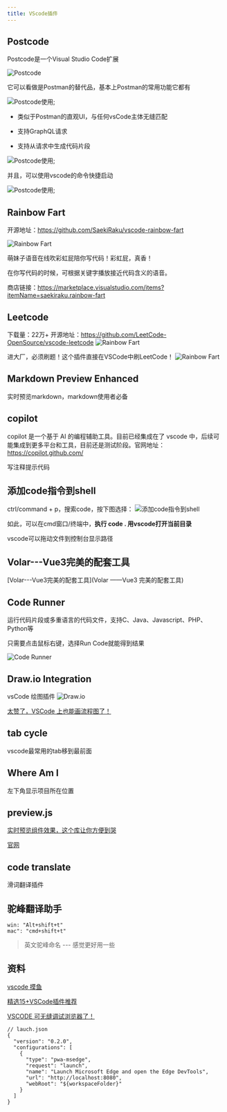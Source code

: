 ```yaml
---
title: VScode插件
--- 
```


## Postcode

Postcode是一个Visual Studio Code扩展

![Postcode](./images/640.png)

它可以看做是Postman的替代品，基本上Postman的常用功能它都有

![Postcode使用](./images/641.gif);

- 类似于Postman的直观UI，与任何vsCode主体无缝匹配

- 支持GraphQL请求

- 支持从请求中生成代码片段

![Postcode使用](./images/642.png);

并且，可以使用vscode的命令快捷启动

![Postcode使用](./images/643.gif);


## Rainbow Fart
开源地址：https://github.com/SaekiRaku/vscode-rainbow-fart

![Rainbow Fart](./images/644.jpg)

萌妹子语音在线吹彩虹屁陪你写代码！彩虹屁，真香！

在你写代码的时候，可根据关键字播放接近代码含义的语音。

商店链接：https://marketplace.visualstudio.com/items?itemName=saekiraku.rainbow-fart

## Leetcode
下载量：22万+ 开源地址：https://github.com/LeetCode-OpenSource/vscode-leetcode
![Rainbow Fart](./images/645.jpg)

进大厂，必须刷题！这个插件直接在VSCode中刷LeetCode！
![Rainbow Fart](./images/646.gif)

## Markdown Preview Enhanced

实时预览markdown，markdown使用者必备

## copilot
copilot 是一个基于 AI 的编程辅助工具。目前已经集成在了 vscode 中，后续可能集成到更多平台和工具，目前还是测试阶段。官网地址：https://copilot.github.com/

写注释提示代码

## 添加code指令到shell
ctrl/command + p，搜索code，按下图选择：
![添加code指令到shell](./images/v2-861079aafdb637f15c325a95542780c5_720w.jpeg)

如此，可以在cmd窗口/终端中，**执行 code . 用vscode打开当前目录**

vscode可以拖动文件到控制台显示路径

## Volar---Vue3完美的配套工具

[Volar---Vue3完美的配套工具](Volar ——Vue3 完美的配套工具)


## Code Runner
运行代码片段或多重语言的代码文件，支持C、Java、Javascript、PHP、Python等

只需要点击鼠标右键，选择Run Code就能得到结果

![Code Runner](./images/647.jpg)

## Draw.io Integration
vsCode 绘图插件
![Draw.io](./images/v2-076a9cbec87520573ca9c3a83592d1cb_b.gif)

[太赞了，VSCode 上也能画流程图了！](https://zhuanlan.zhihu.com/p/140895359?from_voters_page=true)


## tab cycle
vscode最常用的tab移到最前面

## Where Am I
左下角显示项目所在位置

## preview.js
[实时预览组件效果，这个库让你方便到哭](https://mp.weixin.qq.com/s/3BvgKFzkYm0wIq0dP-euIw)

[官网](https://previewjs.com/)

## code translate
滑词翻译插件

## 驼峰翻译助手
```
win: "Alt+shift+t" 
mac": "cmd+shift+t"
```
> 英文驼峰命名 --- 感觉更好用一些
## 资料

[vscode 摸鱼](https://mp.weixin.qq.com/s/1lS9GWPkVZvVLIJjjXU4iw)

[精选15+VSCode插件推荐](https://mp.weixin.qq.com/s?__biz=MzAxODE2MjM1MA==&mid=2651584692&idx=3&sn=3093f45119c303b1419e535e484f62a0&chksm=80252f75b752a6637a61b096ae6159fca345aad9a49eac6ee2c747185122598f5cce01801273&scene=21#wechat_redirect)


[VSCODE 可无缝调试浏览器了！](https://lucifer.ren/blog/2021/07/28/vscode-brower-debug/)

```
// lauch.json
{
  "version": "0.2.0",
  "configurations": [
    {
      "type": "pwa-msedge",
      "request": "launch",
      "name": "Launch Microsoft Edge and open the Edge DevTools",
      "url": "http://localhost:8080",
      "webRoot": "${workspaceFolder}"
    }
  ]
}
```